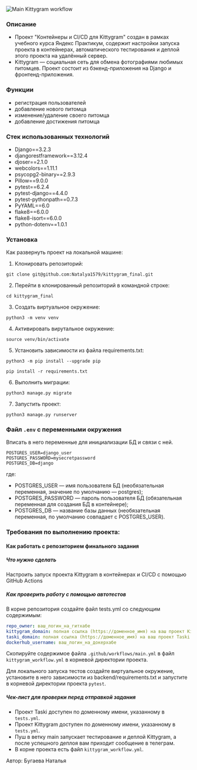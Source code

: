 
![Main Kittygram workflow](https://github.com/github/docs/actions/workflows/kittygram_workflow.yml/badge.svg)

### Описание

- Проект "Контейнеры и CI/CD для Kittygram" создан в рамках учебного курса Яндекс Практикум, содержит настройки запуска проекта в контейнерах, автоматического тестирования и деплой этого проекта на удалённый сервер.
- Kittygram — социальная сеть для обмена фотографиями любимых питомцев. Проект состоит из бэкенд-приложения на Django и фронтенд-приложения.

### Функции
* регистрация пользователей
* добавление нового питомца
* изменение/удаление своего питомца
* добавление достижения питомца


### Стек использованных технологий
* Django==3.2.3  
* djangorestframework==3.12.4
* djoser==2.1.0
* webcolors==1.11.1
* psycopg2-binary==2.9.3
* Pillow==9.0.0
* pytest==6.2.4
* pytest-django==4.4.0
* pytest-pythonpath==0.7.3
* PyYAML==6.0
* flake8==6.0.0
* flake8-isort==6.0.0
* python-dotenv==1.0.1

### Установка
Как развернуть проект на локальной машине:

1. Клонировать репозиторий:
```
git clone git@github.com:Natalya1579/kittygram_final.git
```
2. Перейти в клонированный репозиторий в командной строке:
```
cd kittygram_final
```
3. Создать виртуальное окружение:
```
python3 -m venv venv
```
4. Активировать вирутальное окружение:
```
source venv/bin/activate
```
5. Установить зависимости из файла requirements.txt:
```
python3 -m pip install --upgrade pip
```

```
pip install -r requirements.txt
```
6. Выполнить миграции:
```
python3 manage.py migrate
```
7. Запустить проект:
```
python3 manage.py runserver
```

### Файл `.env` с переменными окружения
Вписать в него переменные для инициализации БД и связи с ней.

```
POSTGRES_USER=django_user
POSTGRES_PASSWORD=mysecretpassword
POSTGRES_DB=django
```

где:
* POSTGRES_USER — имя пользователя БД (необязательная переменная, значение по умолчанию — postgres);
* POSTGRES_PASSWORD — пароль пользователя БД (обязательная переменная для создания БД в контейнере);
* POSTGRES_DB — название базы данных (необязательная переменная, по умолчанию совпадает с POSTGRES_USER).


### Требования по выполнению проекта:

####  Как работать с репозиторием финального задания

##### Что нужно сделать

Настроить запуск проекта Kittygram в контейнерах и CI/CD с помощью GitHub Actions

##### Как проверить работу с помощью автотестов

В корне репозитория создайте файл tests.yml со следующим содержимым:
```yaml
repo_owner: ваш_логин_на_гитхабе
kittygram_domain: полная ссылка (https://доменное_имя) на ваш проект Kittygram
taski_domain: полная ссылка (https://доменное_имя) на ваш проект Taski
dockerhub_username: ваш_логин_на_докерхабе
```

Скопируйте содержимое файла `.github/workflows/main.yml` в файл `kittygram_workflow.yml` в корневой директории проекта.

Для локального запуска тестов создайте виртуальное окружение, установите в него зависимости из backend/requirements.txt и запустите в корневой директории проекта `pytest`.

##### Чек-лист для проверки перед отправкой задания

- Проект Taski доступен по доменному имени, указанному в `tests.yml`.
- Проект Kittygram доступен по доменному имени, указанному в `tests.yml`.
- Пуш в ветку main запускает тестирование и деплой Kittygram, а после успешного деплоя вам приходит сообщение в телеграм.
- В корне проекта есть файл `kittygram_workflow.yml`.

Автор: Бугаева Наталья
